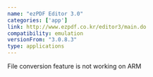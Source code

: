 ```yaml
---
name: "ezPDF Editor 3.0"
categories: ['app']
link: http://www.ezpdf.co.kr/editor3/main.do
compatibility: emulation
versionFrom: "3.0.8.3"
type: applications
---
```


File conversion feature is not working on ARM